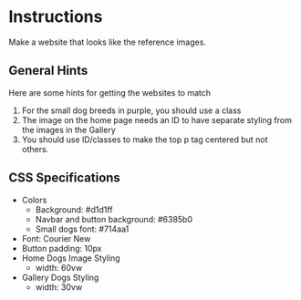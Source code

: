 # Instructions
Make a website that looks like the reference images.

## General Hints
Here are some hints for getting the websites to match
1. For the small dog breeds in purple, you should use a class
2. The image on the home page needs an ID to have separate styling from the images in the Gallery
3. You should use ID/classes to make the top p tag centered but not others.

## CSS Specifications
- Colors
  - Background: #d1d1ff
  - Navbar and button background: #6385b0
  - Small dogs font: #714aa1
- Font: Courier New
- Button padding: 10px
- Home Dogs Image Styling
  - width: 60vw
- Gallery Dogs Styling
    - width: 30vw